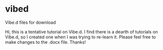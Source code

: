 # vibed
Vibe.d files for download

Hi, this is a tentative tutorial on Vibe.d. I find there is a dearth of tutorials on Vibe.d, so I created one when I was trying to re-learn it. Please feel free to make changes to the .docx file. Thanks!
